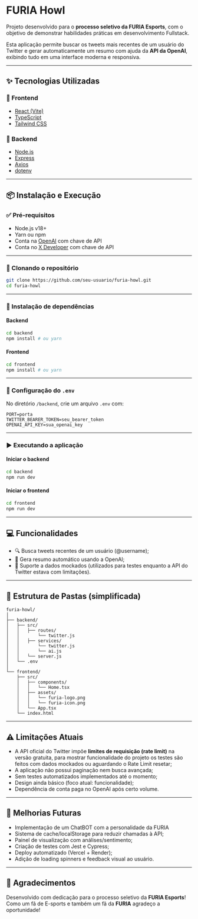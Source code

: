 #  FURIA Howl

Projeto desenvolvido para o **processo seletivo da FURIA Esports**, com o objetivo de demonstrar habilidades práticas em desenvolvimento Fullstack.

Esta aplicação permite buscar os tweets mais recentes de um usuário do Twitter e gerar automaticamente um resumo com ajuda da **API da OpenAI**, exibindo tudo em uma interface moderna e responsiva.

---

## ✨ Tecnologias Utilizadas

### 🔷 Frontend
- [React (Vite)](https://vitejs.dev/)
- [TypeScript](https://www.typescriptlang.org/)
- [Tailwind CSS](https://tailwindcss.com/)

### 🔶 Backend
- [Node.js](https://nodejs.org/)
- [Express](https://expressjs.com/)
- [Axios](https://axios-http.com/)
- [dotenv](https://www.npmjs.com/package/dotenv)

---

## 📦 Instalação e Execução

### ✅ Pré-requisitos
- Node.js v18+
- Yarn ou npm
- Conta na [OpenAI](https://platform.openai.com/) com chave de API
- Conta no [X Developer](https://developer.x.com/) com chave de API

---

### 🔄 Clonando o repositório

```bash
git clone https://github.com/seu-usuario/furia-howl.git
cd furia-howl
```

---

### 📁 Instalação de dependências

#### Backend
```bash
cd backend
npm install # ou yarn
```

#### Frontend
```bash
cd frontend
npm install # ou yarn
```

---

### 🔐 Configuração do `.env`

No diretório `/backend`, crie um arquivo `.env` com:

```env
PORT=porta
TWITTER_BEARER_TOKEN=seu_bearer_token
OPENAI_API_KEY=sua_openai_key
```

---

### ▶️ Executando a aplicação

#### Iniciar o backend
```bash
cd backend
npm run dev
```

#### Iniciar o frontend
```bash
cd frontend
npm run dev
```

---

## 💻 Funcionalidades

- 🔍 Busca tweets recentes de um usuário (@username);
- 🧠 Gera resumo automático usando a OpenAI;
- 📄 Suporte a dados mockados (utilizados para testes enquanto a API do Twitter estava com limitações).

---

## 📁 Estrutura de Pastas (simplificada)

```
furia-howl/
│
├── backend/
│   ├── src/
│   │   ├── routes/
│   │       └── twitter.js
│   │   ├── services/
│   │       └── twitter.js
│   │       └── ai.js
│   │   └── server.js
│   └── .env
│
└── frontend/
    ├── src/
    │   ├── components/
    │   │   └── Home.tsx
    │   ├── assets/
    │   │   └── furia-logo.png
    │   │   └── furia-icon.png
    │   └── App.tsx
    └── index.html
```

---

## ⚠️ Limitações Atuais

- A API oficial do Twitter impõe **limites de requisição (rate limit)** na versão gratuita, para mostrar funcionalidade do projeto os testes são feitos com dados mockados ou aguardando o Rate Limit resetar;
- A aplicação não possui paginação nem busca avançada;
- Sem testes automatizados implementados até o momento;
- Design ainda básico (foco atual: funcionalidade);
- Dependência de conta paga no OpenAI após certo volume.

---

## 🚀 Melhorias Futuras

- Implementação de um ChatBOT com a personalidade da FURIA
- Sistema de cache/localStorage para reduzir chamadas à API;
- Painel de visualização com análises/sentimento;
- Criação de testes com Jest e Cypress;
- Deploy automatizado (Vercel + Render);
- Adição de loading spinners e feedback visual ao usuário.

---

## 🖤 Agradecimentos

Desenvolvido com dedicação para o processo seletivo da **FURIA Esports**!
Como um fã de E-sports e também um fã da **FURIA** agradeço a oportunidade!

